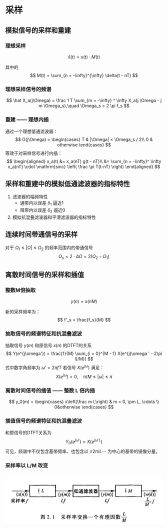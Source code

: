 # 采样

## 模拟信号的采样和重建

### 理想采样

$$
\hat x(t) = x(t)\cdot M(t)
$$

其中的
$$
M(t) = \sum_{n = -\infty}^{\infty} \delta(t - nT)
$$

### 理想采样信号的频谱

$$
\hat X_a(j\Omega) = \frac 1 T \sum_{m = -\infty} ^ \infty X_a(j \Omega - j m \Omega_s),\quad \Omega_s = 2 \pi f_s
$$

### 重建 —— 理想内插

通过一个理想低通滤波器：
$$
G(j\Omega) = \begin{cases}
T &  |\Omega| < \Omega_s / 2\\
0 & otherwise
\end{cases}
$$
等效于对采样信号进行内插：
$$
\begin{aligned}
	x_a(t) &= x_a(nT) g(t - nT)\\
	&= \sum_{n = -\infty}^ \infty x_a(nT) \cdot \mathrm{sinc} \left( \frac \pi T(t-nT) \right)
\end{aligned}
$$

## 采样和重建中的模拟低通滤波器的指标特性

1. 滤波器的幅频特性
   - 通带内以误差 $\delta_1$ 逼近1
   - 阻带内以误差 $\delta_2$ 逼近0
2. 模拟抗混叠滤波器和平滑滤波器的指标特性

## 连续时间带通信号的采样

对于 $\Omega_1\le |\Omega| \le \Omega_2$ 的频率范围内的带通信号
$$
\Omega_s = 2 \cdot \Delta \Omega = 2(\Omega_ 2 - \Omega _ 1)
$$

## 离散时间信号的采样和插值

### 整数M倍抽取

$$
y(n) = x(nM)
$$

新的采样频率为：
$$
f'_s = \frac{f_s}{M}
$$


### 抽取信号的频谱特征和抗混叠滤波

抽取信号 $y(m)$ 和原信号 $x(n)$ 的DTFT的关系
$$
Y(e^{j\omega'}) = \frac{1}{M} \sum_{i = 0}^{M - 1} X(e^{j(\omega ' - 2\pi l)/M})
$$
式中数字角频率为 $\omega' = 2\pi fT$ 若信号 $X(e^{j\omega})$ 满足：
$$
X(e^{j\omega}) =0,\quad \pi /M \le |\omega|\le \pi
$$

### 离散时间信号的插值 —— 整数 L 倍内插

$$
y_0(m) = \begin{cases}
x\left(\frac m L\right) & m = 0, \pm L, \cdots
\\
0&otherwise
\end{cases}
$$

### 插值信号的频谱特征和抗混叠滤波

和原信号的DTFT关系为
$$
Y_0(e^{j\omega '}) = X(e^{j\omega'L})
$$
可见，频谱中不仅包含基带频率、也包含以 $\pm 2\pi / L\cdots$ 为中心的基带的镜像分量。

### 采样率以 L/M 改变

![image-20211203202812247](image-20211203202812247.png)